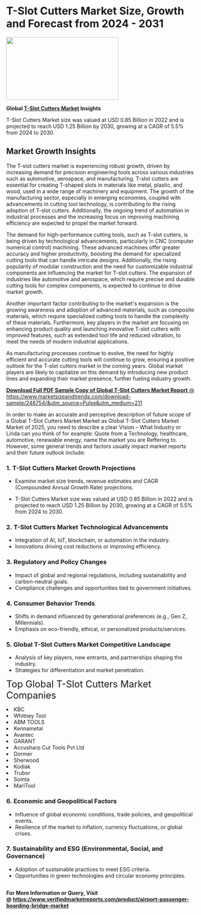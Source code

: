 <H1>T-Slot Cutters Market Size, Growth and Forecast from 2024 - 2031</H1><img class="aligncenter size-medium wp-image-584254" src="https://thirdeyenews.in/wp-content/uploads/2024/09/Global-Market-Research-300x168.jpeg" alt="" width="300" height="168" /><p><strong>Global&nbsp;<a href="https://www.marketsizeandtrends.com/download-sample/248754/&amp;utm_source=Pulse&amp;utm_medium=211">T-Slot Cutters Market</a> Insights</strong></p><p>T-Slot Cutters Market size was valued at USD 0.85 Billion in 2022 and is projected to reach USD 1.25 Billion by 2030, growing at a CAGR of 5.5% from 2024 to 2030.</p><p><h2>Market Growth Insights</h2> <p>The T-slot cutters market is experiencing robust growth, driven by increasing demand for precision engineering tools across various industries such as automotive, aerospace, and manufacturing. T-slot cutters are essential for creating T-shaped slots in materials like metal, plastic, and wood, used in a wide range of machinery and equipment. The growth of the manufacturing sector, especially in emerging economies, coupled with advancements in cutting tool technology, is contributing to the rising adoption of T-slot cutters. Additionally, the ongoing trend of automation in industrial processes and the increasing focus on improving machining efficiency are expected to propel the market forward.</p> <p><a href="#"></a></p> <p>The demand for high-performance cutting tools, such as T-slot cutters, is being driven by technological advancements, particularly in CNC (computer numerical control) machining. These advanced machines offer greater accuracy and higher productivity, boosting the demand for specialized cutting tools that can handle intricate designs. Additionally, the rising popularity of modular construction and the need for customizable industrial components are influencing the market for T-slot cutters. The expansion of industries like automotive and aerospace, which require precise and durable cutting tools for complex components, is expected to continue to drive market growth.</p> <p>Another important factor contributing to the market's expansion is the growing awareness and adoption of advanced materials, such as composite materials, which require specialized cutting tools to handle the complexity of these materials. Furthermore, key players in the market are focusing on enhancing product quality and launching innovative T-slot cutters with improved features, such as extended tool life and reduced vibration, to meet the needs of modern industrial applications.</p> <p>As manufacturing processes continue to evolve, the need for highly efficient and accurate cutting tools will continue to grow, ensuring a positive outlook for the T-slot cutters market in the coming years. Global market players are likely to capitalize on this demand by introducing new product lines and expanding their market presence, further fueling industry growth.</p> <p><a href="#"></p><p><span class=""><strong>Download Full PDF Sample Copy of Global T-Slot Cutters Market Report</strong> @ <a href="https://www.marketsizeandtrends.com/download-sample/248754/&amp;utm_source=Pulse&amp;utm_medium=211" target="_blank">https://www.marketsizeandtrends.com/download-sample/248754/&amp;utm_source=Pulse&amp;utm_medium=211</a></span></p><p>In order to make an accurate and perceptive description of future scope of a Global&nbsp;T-Slot Cutters Market Market as Global&nbsp;T-Slot Cutters Market Market of 2025, you need to describe a clear Vision &ndash; What Industry or Linda can you think of for example: Quote from a Technology, healthcare, automotive, renewable energy, name the market you are Reffering to. However, some general trends and factors usually impact market reports and their future outlook include:</p><h3>1.&nbsp;<strong>T-Slot Cutters Market Growth Projections</strong></h3><ul><li>Examine market size trends, revenue estimates and CAGR (Compounded Annual Growth Rate) projections.</li><li><p>T-Slot Cutters Market size was valued at USD 0.85 Billion in 2022 and is projected to reach USD 1.25 Billion by 2030, growing at a CAGR of 5.5% from 2024 to 2030.</p></li></ul><h3>2.&nbsp;<strong>T-Slot Cutters Market Technological Advancements</strong></h3><ul><li>Integration of AI, IoT, blockchain, or automation in the industry.</li><li>Innovations driving cost reductions or improving efficiency.</li></ul><h3>3.&nbsp;<strong>Regulatory and Policy Changes</strong></h3><ul><li>Impact of global and regional regulations, including sustainability and carbon-neutral goals.</li><li>Compliance challenges and opportunities tied to government initiatives.</li></ul><h3>4.&nbsp;<strong>Consumer Behavior Trends</strong></h3><ul><li>Shifts in demand influenced by generational preferences (e.g., Gen Z, Millennials).</li><li>Emphasis on eco-friendly, ethical, or personalized products/services.</li></ul><h3>5.&nbsp;<strong>Global T-Slot Cutters Market Competitive Landscape</strong></h3><ul><li>Analysis of key players, new entrants, and partnerships shaping the industry.</li><li>Strategies for differentiation and market penetration.</li></ul><p data-pm-slice="1 1 []"><span style="color: inherit; font-family: inherit; font-size: 25px;">Top Global T-Slot Cutters Market Companies</span></p><div class="" data-test-id=""><p><li>KBC</li><li> Whitney Tool</li><li> ABM TOOLS</li><li> Kennametal</li><li> Avantec</li><li> GARANT</li><li> Accusharp Cut Tools Pvt Ltd</li><li> Dormer</li><li> Sherwood</li><li> Kodiak</li><li> Trubor</li><li> Somta</li><li> MariTool</li></p></div><h3>6.&nbsp;<strong>Economic and Geopolitical Factors</strong></h3><ul><li>Influence of global economic conditions, trade policies, and geopolitical events.</li><li>Resilience of the market to inflation, currency fluctuations, or global crises.</li></ul><h3>7.&nbsp;<strong>Sustainability and ESG (Environmental, Social, and Governance)</strong></h3><ul><li>Adoption of sustainable practices to meet ESG criteria.</li><li>Opportunities in green technologies and circular economy principles.</li></ul><h2><strong style="font-size: 14px;">For More Information or Query, Visit @&nbsp;</strong><a style="background-color: #ffffff; font-size: 14px;" href="https://www.marketsizeandtrends.com/report/t-slot-cutters-market/" target="_blank">https://www.verifiedmarketreports.com/product/airport-passenger-boarding-bridge-market</a></h2>
